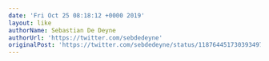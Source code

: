 ```yaml
---
date: 'Fri Oct 25 08:18:12 +0000 2019'
layout: like
authorName: Sebastian De Deyne
authorUrl: 'https://twitter.com/sebdedeyne'
originalPost: 'https://twitter.com/sebdedeyne/status/1187644517303934976'
---
```

